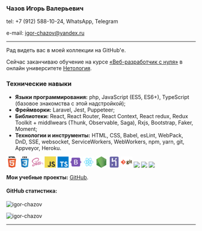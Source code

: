 ### Чазов Игорь Валерьевич 

tel: +7 (912) 588-10-24, WhatsApp, Telegram

e-mail: igor-chazov@yandex.ru

---

Рад видеть вас в моей коллекции на GitHub'е.

Сейчас заканчиваю обучение на курсе [«Веб-разработчик с нуля»](https://netology.ru/programs/web-developer) в онлайн университете [Нетология](https://netology.ru).

### Технические навыки

* **Языки программирования:** php, JavaScript (ES5, ES6+), TypeScript (базовое знакомства с этой надстройкой);
* **Фреймворки:** Laravel, Jest, Puppeteer;
* **Библиотеки:** React, React Router, React Context, React redux, Redux Toolkit + middlwears (Thunk, Observable, Saga), Rxjs, Bootstrap, Faker, Moment;
* **Технологии и инструменты:** HTML, CSS, Babel, esLint, WebPack, DnD, SSE, websocket, ServiceWorkers, WebWorkers, npm, yarn, git, Appveyor, Heroku.

<code><img height="30" src="https://raw.githubusercontent.com/github/explore/80688e429a7d4ef2fca1e82350fe8e3517d3494d/topics/html/html.png"></code>
<code><img height="30" src="https://raw.githubusercontent.com/devicons/devicon/master/icons/css3/css3-original-wordmark.svg"></code>
<code><img height="30" src="https://raw.githubusercontent.com/github/explore/80688e429a7d4ef2fca1e82350fe8e3517d3494d/topics/sass/sass.png"></code>
<code><img height="30" src="https://raw.githubusercontent.com/github/explore/80688e429a7d4ef2fca1e82350fe8e3517d3494d/topics/javascript/javascript.png"></code>
<code><img height="30" src="https://raw.githubusercontent.com/devicons/devicon/master/icons/typescript/typescript-original.svg"></code>
<code><img height="30" src="https://raw.githubusercontent.com/devicons/devicon/master/icons/bootstrap/bootstrap-plain.svg"></code>
<code><img height="30" src="https://raw.githubusercontent.com/github/explore/80688e429a7d4ef2fca1e82350fe8e3517d3494d/topics/react/react.png"></code>
<code><img height="30" src="https://raw.githubusercontent.com/github/explore/80688e429a7d4ef2fca1e82350fe8e3517d3494d/topics/nodejs/nodejs.png"></code>
<code><img height="30" src="https://raw.githubusercontent.com/devicons/devicon/master/icons/heroku/heroku-plain.svg"></code>
<code><img height="30" src="https://raw.githubusercontent.com/github/explore/80688e429a7d4ef2fca1e82350fe8e3517d3494d/topics/git/git.png"></code>
<code><img height="30" src="https://raw.githubusercontent.com/webpack/media/master/logo/icon.png"></code>
<code><img height="30" src="https://camo.githubusercontent.com/0b85785958a9c023bd3869f5321e318a63faafe9943e1503f782b9d5b2e1b516/68747470733a2f2f63646e2e69636f6e73636f75742e636f6d2f69636f6e2f667265652f706e672d3235362f6e706d2d332d313137353133322e706e67"></code>
<code><img height="30" src="https://raw.githubusercontent.com/hussainweb/hussainweb/main/icons/vscode.png"></code>

**Мои учебные проекты:** [GitHub](https://github.com/igor-chazov/portfolio).


#### GitHub статистика:

<p align="left"> <img src="https://github-readme-stats.vercel.app/api?username=igor-chazov&show_icons=true&theme=dark" alt="igor-chazov"/>
<p align="left"> <img src="https://github-readme-stats.vercel.app/api/top-langs/?username=igor-chazov&layout=compact&theme=dark" alt="igor-chazov"/>

---
